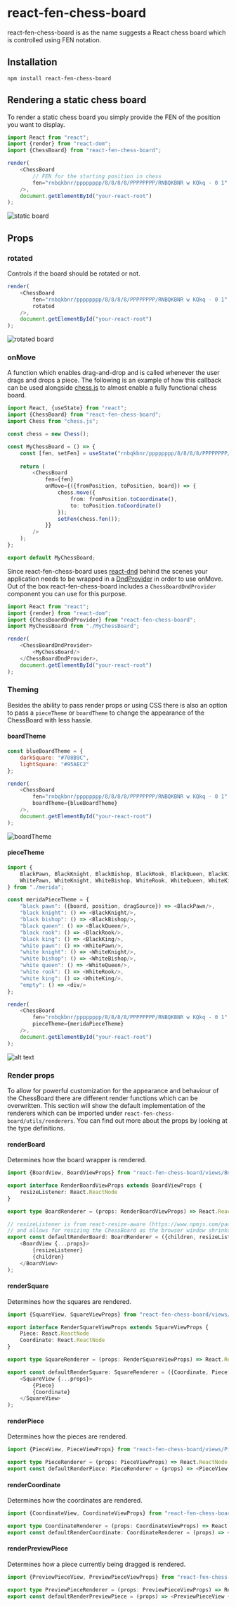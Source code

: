 # react-fen-chess-board
react-fen-chess-board is as the name suggests a React chess board which is controlled using FEN notation.

## Installation
``npm install react-fen-chess-board``

## Rendering a static chess board
To render a static chess board you simply provide the FEN of the position you want to display.
````typescript jsx
import React from "react";
import {render} from "react-dom";
import {ChessBoard} from "react-fen-chess-board";

render(
    <ChessBoard 
        // FEN for the starting position in chess
        fen="rnbqkbnr/pppppppp/8/8/8/8/PPPPPPPP/RNBQKBNR w KQkq - 0 1"
    />,
    document.getElementById("your-react-root")
);
````
![static board](https://raw.githubusercontent.com/dv16sen/react-chess-board/master/assets/static-board.PNG "Static ChessBoard")

## Props
### rotated
Controls if the board should be rotated or not.
````typescript jsx
render(
    <ChessBoard 
        fen="rnbqkbnr/pppppppp/8/8/8/8/PPPPPPPP/RNBQKBNR w KQkq - 0 1"
        rotated
    />,
    document.getElementById("your-react-root")
);
````
![rotated board](https://raw.githubusercontent.com/dv16sen/react-chess-board/master/assets/rotated.PNG "Rotated ChessBoard")

### onMove
A function which enables drag-and-drop and is called whenever the user drags and drops a piece. The following is an example of how this callback can be used alongside [chess.js](https://github.com/jhlywa/chess.js) to almost enable a fully functional chess board.
````typescript jsx
import React, {useState} from "react";
import {ChessBoard} from "react-fen-chess-board";
import Chess from "chess.js";

const chess = new Chess();

const MyChessBoard = () => {
    const [fen, setFen] = useState("rnbqkbnr/pppppppp/8/8/8/8/PPPPPPPP/RNBQKBNR w KQkq - 0 1");
    
    return (
        <ChessBoard
            fen={fen}
            onMove={({fromPosition, toPosition, board}) => {
                chess.move({
                    from: fromPosition.toCoordinate(), 
                    to: toPosition.toCoordinate()
                });
                setFen(chess.fen());
            }}
        />
    );
};

export default MyChessBoard;
````

Since react-fen-chess-board uses [react-dnd](https://raw.githubusercontent.com/dv16sen/react-chess-board/master/assets/piece-theme.PNG) behind the scenes your application needs to be wrapped in a [DndProvider](https://react-dnd.github.io/react-dnd/docs/api/dnd-provider) in order to use onMove. Out of the box react-fen-chess-board includes a ``ChessBoardDndProvider`` component you can use for this purpose. 
````typescript jsx
import React from "react";
import {render} from "react-dom";
import {ChessBoardDndProvider} from "react-fen-chess-board";
import MyChessBoard from "./MyChessBoard";

render(
    <ChessBoardDndProvider>
        <MyChessBoard/>
    </ChessBoardDndProvider>,
    document.getElementById("your-react-root")
);
````

### Theming
Besides the ability to pass render props or using CSS there is also an option to pass a ``pieceTheme`` or ``boardTheme`` to change the appearance of the ChessBoard with less hassle.

#### boardTheme
````javascript
const blueBoardTheme = {
    darkSquare: "#708B9C",
    lightSquare: "#95AEC2"
};

render(
    <ChessBoard 
        fen="rnbqkbnr/pppppppp/8/8/8/8/PPPPPPPP/RNBQKBNR w KQkq - 0 1"
        boardTheme={blueBoardTheme}
    />,
    document.getElementById("your-react-root")
);
````
![boardTheme](https://raw.githubusercontent.com/dv16sen/react-chess-board/master/assets/board-theme.PNG "boardTheme")

#### pieceTheme
````javascript
import {
    BlackPawn, BlackKnight, BlackBishop, BlackRook, BlackQueen, BlackKing,
    WhitePawn, WhiteKnight, WhiteBishop, WhiteRook, WhiteQueen, WhiteKing
} from "./merida";

const meridaPieceTheme = {
    "black pawn": ({board, position, dragSource}) => <BlackPawn/>,
    "black knight": () => <BlackKnight/>,
    "black bishop": () => <BlackBishop/>,
    "black queen": () => <BlackQueen/>,
    "black rook": () => <BlackRook/>,
    "black king": () => <BlackKing/>,
    "white pawn": () => <WhitePawn/>,
    "white knight": () => <WhiteKnight/>,
    "white bishop": () => <WhiteBishop/>,
    "white queen": () => <WhiteQueen/>,
    "white rook": () => <WhiteRook/>,
    "white king": () => <WhiteKing/>,
    "empty": () => <div/>
};

render(
    <ChessBoard 
        fen="rnbqkbnr/pppppppp/8/8/8/8/PPPPPPPP/RNBQKBNR w KQkq - 0 1"
        pieceTheme={meridaPieceTheme}
    />,
    document.getElementById("your-react-root")
);
````
![alt text](https://raw.githubusercontent.com/dv16sen/react-chess-board/master/assets/piece-theme.PNG "pieceTheme")

### Render props
To allow for powerful customization for the appearance and behaviour of the ChessBoard there are different render functions which can be overwritten. This section will show the default implementation of the renderers which can be imported under ``react-fen-chess-board/utils/renderers``. You can find out more about the props by looking at the type definitions.

#### renderBoard
Determines how the board wrapper is rendered.
````typescript jsx
import {BoardView, BoardViewProps} from "react-fen-chess-board/views/BoardView";

export interface RenderBoardViewProps extends BoardViewProps {
    resizeListener: React.ReactNode
}

export type BoardRenderer = (props: RenderBoardViewProps) => React.ReactNode;

// resizeListener is from react-resize-aware (https://www.npmjs.com/package/react-resize-aware) 
// and allows for resizing the ChessBoard as the browser window shrinks. 
export const defaultRenderBoard: BoardRenderer = ({children, resizeListener, ...props}) => (
    <BoardView {...props}>
        {resizeListener}
        {children}
    </BoardView>
);
````

#### renderSquare
Determines how the squares are rendered.
````typescript jsx
import {SquareView, SquareViewProps} from "react-fen-chess-board/views/SquareView";

export interface RenderSquareViewProps extends SquareViewProps {
    Piece: React.ReactNode
    Coordinate: React.ReactNode
}

export type SquareRenderer = (props: RenderSquareViewProps) => React.ReactNode;

export const defaultRenderSquare: SquareRenderer = ({Coordinate, Piece, ...props}) => (
    <SquareView {...props}>
        {Piece}
        {Coordinate}
    </SquareView>
);
````

#### renderPiece
Determines how the pieces are rendered.
````typescript jsx
import {PieceView, PieceViewProps} from "react-fen-chess-board/views/PieceView";

export type PieceRenderer = (props: PieceViewProps) => React.ReactNode;
export const defaultRenderPiece: PieceRenderer = (props) => <PieceView {...props}/>;
````

#### renderCoordinate
Determines how the coordinates are rendered.
````typescript jsx
import {CoordinateView, CoordinateViewProps} from "react-fen-chess-board/views/CoordinateView";

export type CoordinateRenderer = (props: CoordinateViewProps) => React.ReactNode;
export const defaultRenderCoordinate: CoordinateRenderer = (props) => <CoordinateView {...props}/>;
````

#### renderPreviewPiece
Determines how a piece currently being dragged is rendered.
````typescript jsx
import {PreviewPieceView, PreviewPieceViewProps} from "react-fen-chess-board/views/PreviewPieceView";

export type PreviewPieceRenderer = (props: PreviewPieceViewProps) => React.ReactNode;
export const defaultRenderPreviewPiece = (props) => <PreviewPieceView {...props}/>;
````
